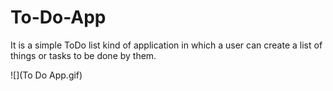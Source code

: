 # To-Do-App
It is a simple ToDo list kind of application in which a user can create a list of things or tasks to be done by them.

![](To Do App.gif)
